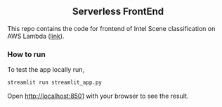<div align="center">

## Serverless FrontEnd

</div>


This repo contains the code for frontend of Intel Scene classification on AWS Lambda ([link](https://project-kidu-frontend-streamlit-app-gdinr3.streamlit.app/)). 


### How to run
To test the app locally run,

```bash
streamlit run streamlit_app.py
```
Open [http://localhost:8501](http://localhost:8501) with your browser to see the result.
